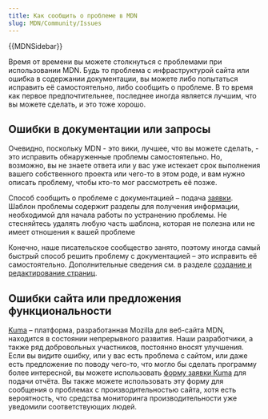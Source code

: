```yaml
---
title: Как сообщить о проблеме в MDN
slug: MDN/Community/Issues
---
```


{{MDNSidebar}}

Время от времени вы можете столкнуться с проблемами при использовании MDN. Будь то проблема с инфраструктурой сайта или ошибка в содержании документации, вы можете либо попытаться исправить её самостоятельно, либо сообщить о проблеме. В то время как первое предпочтительнее, последнее иногда является лучшим, что вы можете сделать, и это тоже хорошо.

## Ошибки в документации или запросы

Очевидно, поскольку MDN - это вики, лучшее, что вы можете сделать, - это исправить обнаруженные проблемы самостоятельно. Но, возможно, вы не знаете ответа или у вас уже истекает срок выполнения вашего собственного проекта или чего-то в этом роде, и вам нужно описать проблему, чтобы кто-то мог рассмотреть её позже.

Способ сообщить о проблеме с документацией – подача [заявки](https://github.com/mdn/translated-content/issues/new). Шаблон проблемы содержит разделы для получения информации, необходимой для начала работы по устранению проблемы. Не стесняйтесь удалять любую часть шаблона, которая не полезна или не имеет отношения к вашей проблеме

Конечно, наше писательское сообщество занято, поэтому иногда самый быстрый способ решить проблему с документацией – это исправить её самостоятельно. Дополнительные сведения см. в разделе [создание и редактирование страниц](/ru/docs/MDN/Contribute/Creating_and_editing_pages).

## Ошибки сайта или предложения функциональности

[Kuma](https://github.com/mdn/kuma) – платформа, разработанная Mozilla для веб-сайта MDN, находится в состоянии непрерывного развития. Наши разработчики, а также ряд добровольных участников, постоянно вносят улучшения. Если вы видите ошибку, или у вас есть проблема с сайтом, или даже есть предложение по поводу чего-то, что могло бы сделать программу более интересной, вы можете использовать [форму заявки Kuma](https://github.com/mdn/kuma/issues/new) для подачи отчёта. Вы также можете использовать эту форму для сообщения о проблемах с производительностью сайта, хотя есть вероятность, что средства мониторинга производительности уже уведомили соответствующих людей.
